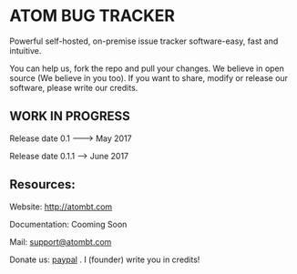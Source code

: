 # ATOM BUG TRACKER

Powerful self-hosted, on-premise issue tracker software-easy, fast and intuitive.

You can help us, fork the repo and pull your changes. We believe in open source (We believe in you too). If you want to share, modify or 
release our software, please write our credits.
## WORK IN PROGRESS
Release date 0.1 ---> May 2017

Release date 0.1.1 --> June 2017



## Resources:
Website: http://atombt.com

Documentation: Cooming Soon

Mail: support@atombt.com

Donate us: [paypal](paypal.me/webdevlop) . I (founder) write you in credits!


